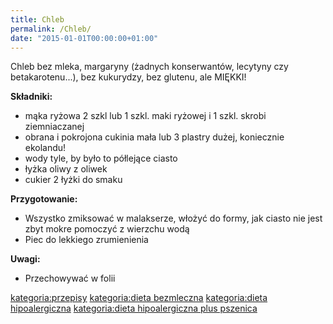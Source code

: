 ```yaml
---
title: Chleb
permalink: /Chleb/
date: "2015-01-01T00:00:00+01:00"
---
```


Chleb bez mleka, margaryny (żadnych konserwantów, lecytyny czy betakarotenu...), bez kukurydzy, bez glutenu, ale MIĘKKI!

**Składniki:**

-   mąka ryżowa 2 szkl lub 1 szkl. maki ryżowej i 1 szkl. skrobi ziemniaczanej
-   obrana i pokrojona cukinia mała lub 3 plastry dużej, koniecznie ekolandu!
-   wody tyle, by było to półlejące ciasto
-   łyżka oliwy z oliwek
-   cukier 2 łyżki do smaku

**Przygotowanie:**

-   Wszystko zmiksować w malakserze, włożyć do formy, jak ciasto nie jest zbyt mokre pomoczyć z wierzchu wodą
-   Piec do lekkiego zrumienienia

**Uwagi:**

-   Przechowywać w folii

[kategoria:przepisy](/atopedia/kategoria:przepisy "wikilink") [kategoria:dieta bezmleczna](/atopedia/kategoria:dieta_bezmleczna "wikilink") [kategoria:dieta hipoalergiczna](/atopedia/kategoria:dieta_hipoalergiczna "wikilink") [kategoria:dieta hipoalergiczna plus pszenica](/atopedia/kategoria:dieta_hipoalergiczna_plus_pszenica "wikilink")